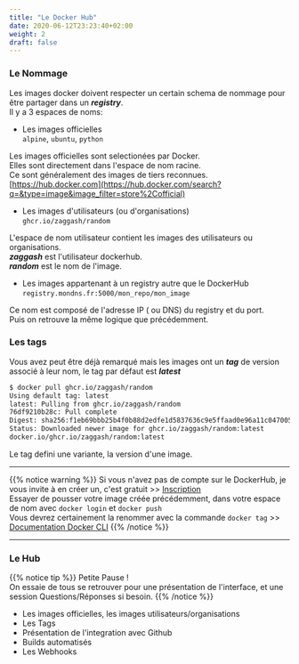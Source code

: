 ```yaml
---
title: "Le Docker Hub"
date: 2020-06-12T23:23:40+02:00
weight: 2
draft: false
---
```


### Le Nommage

Les images docker doivent respecter un certain schema de nommage pour être partager dans un ***registry***.  
Il y a 3 espaces de noms:

* Les images officielles  
`alpine`, `ubuntu`, `python`

Les images officielles sont selectionées par Docker.  
Elles sont directement dans l'espace de nom racine.  
Ce sont généralement des images de tiers reconnues.  
[https://hub.docker.com](https://hub.docker.com/search?q=&type=image&image_filter=store%2Cofficial)



* Les images d'utilisateurs (ou d'organisations)  
`ghcr.io/zaggash/random`

L'espace de nom utilisateur contient les images des utilisateurs ou organisations.  
***zaggash*** est l'utilisateur dockerhub.  
***random*** est le nom de l'image.  

* Les images appartenant à un registry autre que le DockerHub  
`registry.mondns.fr:5000/mon_repo/mon_image`  

Ce nom est composé de l'adresse IP ( ou DNS) du registry et du port.  
Puis on retrouve la même logique que précédemment.

### Les tags
Vous avez peut être déjà remarqué mais les images ont un ***tag*** de version associé à leur nom, le tag par défaut est ***latest***  
```bash
$ docker pull ghcr.io/zaggash/random
Using default tag: latest
latest: Pulling from ghcr.io/zaggash/random
76df9210b28c: Pull complete
Digest: sha256:f1eb69bbb25b4f0b88d2edfe1d5837636c9e5ffaad0e96a11c047005a882f049
Status: Downloaded newer image for ghcr.io/zaggash/random:latest
docker.io/ghcr.io/zaggash/random:latest
```

Le tag defini une variante, la version d'une image.  

---

{{% notice warning %}}
Si vous n'avez pas de compte sur le DockerHub, je vous invite à en créer un, c'est gratuit >> [Inscription](https://hub.docker.com/signup)  
Essayer de pousser votre image créée précédemment, dans votre espace de nom avec `docker login` et `docker push`  
Vous devrez certainement la renommer avec la commande `docker tag` >> [Documentation Docker CLI](https://docs.docker.com/engine/reference/commandline/docker/)
{{% /notice %}}

---

### Le Hub

{{% notice tip %}}
Petite Pause  !  
On essaie de tous se retrouver pour une présentation de l'interface, et une session Questions/Réponses si besoin.
{{% /notice %}}

- Les images officielles, les images utilisateurs/organisations
- Les Tags
- Présentation de l'integration avec Github
- Builds automatisés
- Les Webhooks